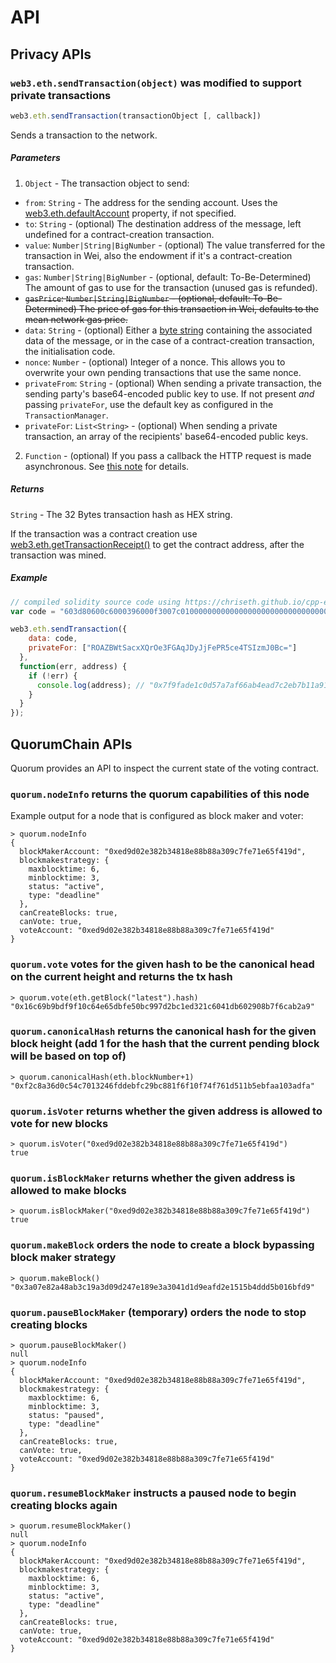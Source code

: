 
# API

## Privacy APIs

### `web3.eth.sendTransaction(object)` was modified to support private transactions

```js
web3.eth.sendTransaction(transactionObject [, callback])
```

Sends a transaction to the network.

##### Parameters

1. `Object` - The transaction object to send:
  - `from`: `String` - The address for the sending account. Uses the [web3.eth.defaultAccount](#web3ethdefaultaccount) property, if not specified.
  - `to`: `String` - (optional) The destination address of the message, left undefined for a contract-creation transaction.
  - `value`: `Number|String|BigNumber` - (optional) The value transferred for the transaction in Wei, also the endowment if it's a contract-creation transaction.
  - `gas`: `Number|String|BigNumber` - (optional, default: To-Be-Determined) The amount of gas to use for the transaction (unused gas is refunded).
  - <strike>`gasPrice`: `Number|String|BigNumber` - (optional, default: To-Be-Determined) The price of gas for this transaction in Wei, defaults to the mean network gas price.</strike>
  - `data`: `String` - (optional) Either a [byte string](https://github.com/ethereum/wiki/wiki/Solidity,-Docs-and-ABI) containing the associated data of the message, or in the case of a contract-creation transaction, the initialisation code.
  - `nonce`: `Number`  - (optional) Integer of a nonce. This allows you to overwrite your own pending transactions that use the same nonce.
  - `privateFrom`: `String`  - (optional) When sending a private transaction, the sending party's base64-encoded public key to use. If not present *and* passing `privateFor`, use the default key as configured in the `TransactionManager`.
  - `privateFor`: `List<String>`  - (optional) When sending a private transaction, an array of the recipients' base64-encoded public keys.
2. `Function` - (optional) If you pass a callback the HTTP request is made asynchronous. See [this note](#using-callbacks) for details.

##### Returns

`String` - The 32 Bytes transaction hash as HEX string.

If the transaction was a contract creation use [web3.eth.getTransactionReceipt()](#web3gettransactionreceipt) to get the contract address, after the transaction was mined.

##### Example

```js
// compiled solidity source code using https://chriseth.github.io/cpp-ethereum/
var code = "603d80600c6000396000f3007c01000000000000000000000000000000000000000000000000000000006000350463c6888fa18114602d57005b6007600435028060005260206000f3";

web3.eth.sendTransaction({
    data: code,
    privateFor: ["ROAZBWtSacxXQrOe3FGAqJDyJjFePR5ce4TSIzmJ0Bc="]
  },
  function(err, address) {
    if (!err) {
      console.log(address); // "0x7f9fade1c0d57a7af66ab4ead7c2eb7b11a91385"
    }
  }
});
```


## QuorumChain APIs

Quorum provides an API to inspect the current state of the voting contract.

### `quorum.nodeInfo` returns the quorum capabilities of this node

Example output for a node that is configured as block maker and voter:

```
> quorum.nodeInfo
{
  blockMakerAccount: "0xed9d02e382b34818e88b88a309c7fe71e65f419d",
  blockmakestrategy: {
    maxblocktime: 6,
    minblocktime: 3,
    status: "active",
    type: "deadline"
  },
  canCreateBlocks: true,
  canVote: true,
  voteAccount: "0xed9d02e382b34818e88b88a309c7fe71e65f419d"
}
```

### `quorum.vote` votes for the given hash to be the canonical head on the current height and returns the tx hash

```
> quorum.vote(eth.getBlock("latest").hash)
"0x16c69b9bdf9f10c64e65dbfe50bc997d2bc1ed321c6041db602908b7f6cab2a9"
```

### `quorum.canonicalHash` returns the canonical hash for the given block height (add 1 for the hash that the current pending block will be based on top of)

```
> quorum.canonicalHash(eth.blockNumber+1)
"0xf2c8a36d0c54c7013246fddebfc29bc881f6f10f74f761d511b5ebfaa103adfa"
```

### `quorum.isVoter` returns whether the given address is allowed to vote for new blocks

```
> quorum.isVoter("0xed9d02e382b34818e88b88a309c7fe71e65f419d")
true
```

### `quorum.isBlockMaker` returns whether the given address is allowed to make blocks

```
> quorum.isBlockMaker("0xed9d02e382b34818e88b88a309c7fe71e65f419d")
true
```

### `quorum.makeBlock` orders the node to create a block bypassing block maker strategy

```
> quorum.makeBlock()
"0x3a07e82a48ab3c19a3d09d247e189e3a3041d1d9eafd2e1515b4ddd5b016bfd9"
```

### `quorum.pauseBlockMaker` (temporary) orders the node to stop creating blocks

```
> quorum.pauseBlockMaker()
null
> quorum.nodeInfo
{
  blockMakerAccount: "0xed9d02e382b34818e88b88a309c7fe71e65f419d",
  blockmakestrategy: {
    maxblocktime: 6,
    minblocktime: 3,
    status: "paused",
    type: "deadline"
  },
  canCreateBlocks: true,
  canVote: true,
  voteAccount: "0xed9d02e382b34818e88b88a309c7fe71e65f419d"
}
```

### `quorum.resumeBlockMaker` instructs a paused node to begin creating blocks again

```
> quorum.resumeBlockMaker()
null
> quorum.nodeInfo
{
  blockMakerAccount: "0xed9d02e382b34818e88b88a309c7fe71e65f419d",
  blockmakestrategy: {
    maxblocktime: 6,
    minblocktime: 3,
    status: "active",
    type: "deadline"
  },
  canCreateBlocks: true,
  canVote: true,
  voteAccount: "0xed9d02e382b34818e88b88a309c7fe71e65f419d"
}
```
